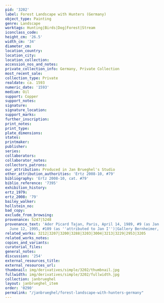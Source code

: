 ```yaml
---
pid: '3202'
label: Forest Landscape with Hunters (Germany)
object_type: Painting
genre: Landscape
worktags: Hunting|Birds|Dog|Forest|Stream
iconclass_code:
height_cm: '26.5'
width_cm: '34'
diameter_cm:
location_country:
location_city:
location_collection:
accession_nos_and_notes:
private_collection_info: Germany, Private Collection
most_recent_sale:
collection_type: Private
realdate: ca. 1593
numeric_date: '1593'
medium: Oil
support: Copper
support_notes:
signature:
signature_location:
support_marks:
further_inscription:
print_notes:
print_type:
plate_dimensions:
states:
printmaker:
publisher:
series:
collaborators:
collaborator_notes:
collectors_patrons:
our_attribution: Produced in Jan Brueghel's Studio
other_attribution_authorities: 'Ertz 2008-10, #79'
bibliography: 'Ertz 2008-10, cat. #79'
biblio_reference: '7395'
exhibition_history:
ertz_1979:
ertz_2008: '79'
bailey_walker:
hollstein_no:
bad_copy:
exclude_from_browsing:
provenance: 5247|5248
provenance_text: 'Ader Picard Tajan, Paris, April 14, 1989, #9 (as Jan I)|Tajan, Paris,
  June 12, 1995, #109 (as ''attributed to Jan I'')|Gallery Bernheimer, Munich, 1999'
related_works: 3212|3207|3200|3288|3203|3004|3213|3229|2953|3205
related_works_notes:
copies_and_variants:
curatorial_files:
general_notes:
discussion: '254'
external_resources_title:
external_resources_url:
thumbnail: img/derivatives/simple/3202/thumbnail.jpg
fullwidth: img/derivatives/simple/3202/fullwidth.jpg
collection: janbrueghel
layout: janbrueghel_item
order: '0290'
permalink: "/janbrueghel/forest-landscape-with-hunters-germany"
---
```

